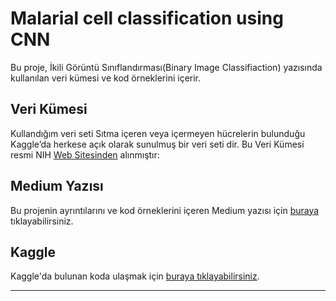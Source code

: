 # Malarial cell classification using CNN

Bu proje, İkili Görüntü Sınıflandırması(Binary Image Classifiaction) yazısında kullanılan veri kümesi ve kod örneklerini içerir.

## Veri Kümesi
Kullandığım veri seti Sıtma içeren veya içermeyen hücrelerin bulunduğu Kaggle’da herkese açık olarak sunulmuş bir veri seti dir. 
Bu Veri Kümesi resmi NIH [Web Sitesinden](https://ceb.nlm.nih.gov/repositories/malaria-datasets/) alınmıştır: 

## Medium Yazısı

Bu projenin ayrıntılarını ve kod örneklerini içeren Medium yazısı için [buraya](https://medium.com/@gkdemrmelike/i̇kili-görüntü-sınıflandırması-binary-image-classifiaction-f8676518946f) tıklayabilirsiniz.

## Kaggle

Kaggle'da bulunan koda ulaşmak için [buraya tıklayabilirsiniz](https://www.kaggle.com/code/melikegkdemir/malarial-cell-classification-using-cnn).

---
